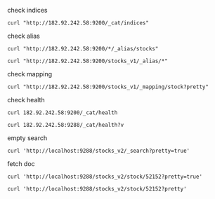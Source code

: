check indices

```
curl "http://182.92.242.58:9200/_cat/indices"
```

check alias

```
curl "http://182.92.242.58:9200/*/_alias/stocks"
```

```
curl "http://182.92.242.58:9200/stocks_v1/_alias/*"
```

check mapping

```
curl "http://182.92.242.58:9200/stocks_v1/_mapping/stock?pretty"
```

check health

```
curl 182.92.242.58:9200/_cat/health
```

```
curl 182.92.242.58:9288/_cat/health?v
```

empty search

```
curl 'http://localhost:9288/stocks_v2/_search?pretty=true'
```

fetch doc

```
curl 'http://localhost:9288/stocks_v2/stock/52152?pretty=true'
```

```
curl 'http://localhost:9288/stocks_v2/stock/52152?pretty'
```